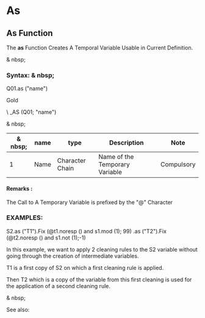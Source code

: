 # As

## As Function

The **as** Function Creates A Temporal Variable Usable in Current Definition.

& nbsp;

### Syntax: & nbsp;

Q01.as ("name")

Gold

\ _AS (Q01; "name")

& nbsp;

| & nbsp; | **name** | **type** | **Description** | **Note** |
| --- | --- | --- | --- | --- |
| &#49; | Name | Character Chain | Name of the Temporary Variable | Compulsory |


#### Remarks :

The Call to A Temporary Variable is prefixed by the "@" Character

### EXAMPLES:

S2.as ("T1").Fix (@t1.noresp () and s1.mod (1); 99) .as ("T2").Fix (@t2.noresp () and s1.not (1);-1)

In this example, we want to apply 2 cleaning rules to the S2 variable without going through the creation of intermediate variables.

T1 is a first copy of S2 on which a first cleaning rule is applied.

Then T2 which is a copy of the variable from this first cleaning is used for the application of a second cleaning rule.

& nbsp;

See also: